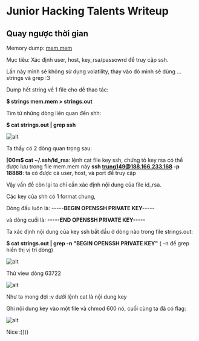 # Junior Hacking Talents Writeup
## Quay ngược thời gian
Memory dump: [mem.mem](https://drive.google.com/file/d/1G2Ndl58ypp_Uz8Zq1nBXVkh3qyDEcHIo/view?usp=sharing)

Mục tiêu: Xác định user, host, key_rsa/passowrd để truy cập ssh.

Lần này mình sẽ không sử dụng volatility, thay vào đó mình sẽ dùng ... strings và grep :3 

Dump hết string về 1 file cho dễ thao tác:

**$ strings mem.mem > strings.out**

Tìm từ những dòng liên quan đến shh:

**$ cat strings.out | grep ssh**

![alt](https://github.com/ngovinhhuy/CTF_writeup/raw/main/Junior%20Hacking%20TalentsJ/Forensics/Quaynguocthoigian/Screenshot_2021-09-05_18_51_11.png)

Ta thấy có 2 dòng quan trọng sau:

**[00m$ cat ~/.ssh/id_rsa**: lệnh cat file key ssh, chứng tỏ key rsa có thể được lưu trong file mem.mem này
**ssh trung149@188.166.233.168 -p 18888**: ta có được cả user, host, và port để truy cập

Vậy vấn đề còn lại ta chỉ cần xác định nội dung của file id_rsa.

Các key của shh có 1 format chung,

Dòng đầu luôn là: **-----BEGIN OPENSSH PRIVATE KEY-----**

và dòng cuối là:  **-----END OPENSSH PRIVATE KEY-----**

Ta xác định nội dung của key ssh bắt đầu ở dòng nào trong file strings.out:

**$ cat strings.out | grep -n "BEGIN OPENSSH PRIVATE KEY"**  ( -n để grep hiển thị vị trí dòng)

![alt](https://github.com/ngovinhhuy/CTF_writeup/raw/main/Junior%20Hacking%20TalentsJ/Forensics/Quaynguocthoigian/Screenshot_2021-09-05_19-03-22.png)

Thử view dòng 63722

![alt](https://github.com/ngovinhhuy/CTF_writeup/raw/main/Junior%20Hacking%20TalentsJ/Forensics/Quaynguocthoigian/Screenshot_2021-09-05_19-34-40.png)

Như ta mong đợi :v dưới lệnh cat là nội dung key

Ghi nội dung key vào một file và chmod 600 nó, cuối cùng ta đã có flag:

![alt](https://github.com/ngovinhhuy/CTF_writeup/raw/main/Junior%20Hacking%20TalentsJ/Forensics/Quaynguocthoigian/Screenshot_2021-09-05_20-32-33.png)

Nice :))))







